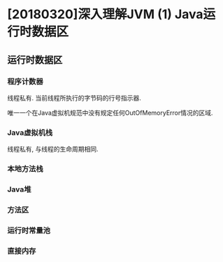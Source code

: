 # [20180320]深入理解JVM (1) Java运行时数据区





## 运行时数据区



### 程序计数器

线程私有. 当前线程所执行的字节码的行号指示器.

唯一一个在Java虚拟机规范中没有规定任何OutOfMemoryError情况的区域.

### Java虚拟机栈

线程私有, 与线程的生命周期相同.



### 本地方法栈





### Java堆



### 方法区



### 运行时常量池



### 直接内存



